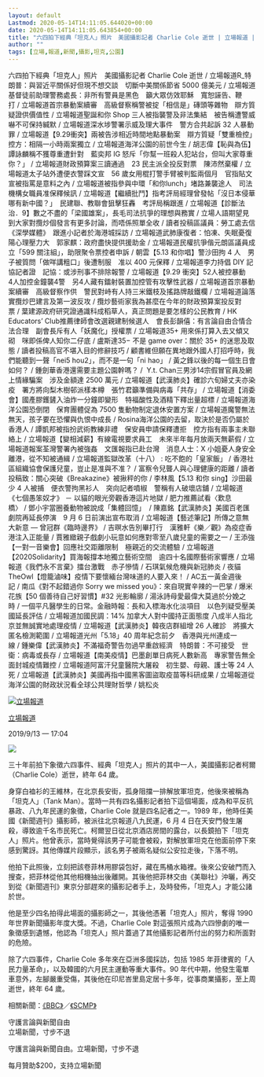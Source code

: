 ```yaml
---
layout: default
Lastmod: 2020-05-14T14:11:05.644020+00:00
date: 2020-05-14T14:11:05.643854+00:00
title: "六四拍下經典「坦克人」照片　美國攝影記者 Charlie Cole 逝世 | 立場報道 | 立場新聞"
author: ""
tags: [立場,報道,新聞,攝影,坦克,公園]
---
```


六四拍下經典「坦克人」照片　美國攝影記者 Charlie Cole 逝世 / 立場報道R\_特朗普：與習近平關係好但現不想交談　切斷中美關係節省 5000 億美元 / 立場報道基督徒前助理警務處長：非所有警員是黑色　籲大眾仿效耶穌　寬恕誣告、鞭打 / 立場報道首宗暴動案續審　高級督察稱警被掟「相信是」磚頭等雜物　辯方質疑證供價值性 / 立場報道聖誕和你 Shop 三人被指襲警及非法集結　被告稱遭警威嚇不可保持緘默 / 立場報道深水埗警署示威及理大事件　警方合共起訴 32 人暴動罪 / 立場報道【9.29衝突】兩被告涉相近時間地點暴動案　辯方質疑「雙重檢控」　控方：相隔一小時兩案獨立 / 立場報道海洋公園的前世今生 / 胡志偉【恥與為伍】譚詠麟稱不獲尊重遭針對　藍奕邦 IG 怒斥「你幫一班殺人犯站台，但叫大家尊重你？」 / 立場報道財政預算案三讀通過　23 民主派全投反對票　陳沛然棄權 / 立場報道太子站外遭便衣警踩文宣　56 歲女用棍打警手臂被判監兩個月　官指貼文宣被指罵是意料之內 / 立場報道被指參與中環「和你lunch」堵路兼襲途人　司法機構女職員准保釋候訊 / 立場報道【繼續批鬥】指考評局經理曾發帖「沒日本侵華哪有新中國？」　民建聯、教聯會狙擊狂轟　考評局稱跟進 / 立場報道【診斷法治．9】數之不盡的「梁國雄案」，長毛司法抗爭的理想與務實 / 立場人語期望見到大家對攬炒個發言有更多討論，而唔係照單全收 / 讀者投稿區議員：勞工處去信《深學媒體》　跟進小記者於海港城採訪 / 立場報道武肺康復者：怕凍、失眠憂復陽心理壓力大　郭家麒：政府盡快提供援助金 / 立場報道民權抗爭偕元朗區議員成立「599 關注組」，助限聚令票控者申訴 / 朝雲【5.13 和你唱】警沙田拘 4 人　男子被質問「做咩講粗口」後遭制服　准以 400 元保釋 / 立場報道李力持倡 DIY 記協記者證　記協：或涉刑事不排除報警 / 立場報道【9.29 衝突】52人被控暴動　4人加控金鐘襲4警　另4人藏有鐳射裝置加控管有攻擊性武器 / 立場報道首宗暴動案續審　高級督察作供　警民對峙有人持三米鐵枝及搖路牌敲鐵欄 / 立場報道論落實攬炒巴建言及第一波反攻 / 攬炒藝術家我為甚麼在今年的財政預算案投反對票 / 葉建源政府研究證通識科成稻草人，真正問題是要怎樣的公民教育 / HK Educators’ Club推薦律師會改選親建制候選人　會長彭韻僖：有言論自由合情合法合理　副會長斥有人「妖魔化」授權票 / 立場報道35+ 用來係打算入去又傾又砌　咪即係俾人知你二仔底 / 盧斯達35− 不是 game over：關於 35+ 的迷思及取態 / 讀者投稿高官不堪入目的修辭技巧 / 顧書維但願在異地跟外國人打招呼時，我們能聽到一聲「nei5 hou2」，而不是一句「ni hao」 / 黃之鋒以後的每一個生日會如何？ / 鍾劍華香港還需要主題公園幹嗎？ /  Y.t. Chan三男涉14宗假冒官員及網上情緣騙案　涉及金額達 2500 萬元 / 立場報道【武漢肺炎】確診六旬婦丈夫亦染疫　署方將向梨木樹邨派樣本樽　張竹君籲準備與病毒「共存」 / 立場報道【消委會】國產膠鑊鏟入油炸一分鐘即變形　特福酸性及酒精下釋出量超標 / 立場報道海洋公園恐倒閉　保育團體促為 7500 隻動物制定退休安置方案 / 立場報道魔警無法無天，孩子要在恐懼與仇恨中成長 / Rosina海洋公園的去留，取決於是否仍屬於香港人 / 譚凱邦被指扮武術教練非禮　保安員申請保釋遭拒　控方指有兩事主未聯絡上 / 立場報道【變相減薪】有線電視要求員工　未來半年每月放兩天無薪假 / 立場報道報案荃灣警署內被強姦　文匯報指已赴台灣　消息人士：X 小姐憂人身安全離港，從不知被通緝 / 立場報道監獄改革（十八） : 吃不飽的「皇家飯」 / 香港社區組織協會保護兒童，豈止是准與不准？ / 富察令兒聾人與心理健康的距離 / 讀者投稿致：關心突破《Breakazine》被揪秤的你 / 李林風【5.13 和你 sing】沙田最少 4 人被捕　便衣警拘黑衫人　突向記者噴椒　警稱有人破壞店舖 / 立場報道《七個愚笨奴才》 － 以貓的眼光旁觀香港這片地獄 / 肥力推薦試看〈歎息橋〉 / 鄧小宇當圈養動物被說成「集體回憶」  / 陳嘉銘【武漢肺炎】美國百老匯劇院再延長停演　9 月 6 日前演出宣布取消 / 立場報道【藝述筆記】所傳之意無大新意 — 曾冠群《臨時邊界》 / 吉暝水告別畢打行　漢雅軒《樂／觀》為疫症香港注入正能量 / 賈雅緻親子戲劇小玩意如何應對零至八歲兒童的需要之一 / 王添強【一對一音樂會】回應社交距離限制　極親近的交流體驗 / 立場報道【2020Solidarity】買海報撐本地獨立藝術空間　逾四十名國際藝術家響應 / 立場報道《我們永不言棄》擂台激戰　赤子慘情 / 石琪氣候危機與新冠肺炎 / 夜貓 TheOwl【燈籠滷味】疫情下要懷緬台灣味道的人要入來！ / AC五一黃金週後記 / 南瓜《對不起錯過你 Sorry we missed you》：來自現實辛辣的一巴掌 / 爆米花族【50 個善待自己好習慣】#32 光影輪廓 / 湯泳詩母愛最偉大莫過於分娩之時 / 一個平凡醫學生的日常。金融時報：長和入標海水化淡項目　以色列疑受壓美國延長評估 / 立場報道加國民調：14% 加拿大人對中國持正面態度 八成半人指北京並無誠實地處理疫情 / 立場報道【武漢肺炎】韓夜店群組增 26 人確診　將擴大匿名檢測範圍 / 立場報道光州「5.18」40 周年紀念前夕　香港與光州連成一線 / 鍾樂偉【武漢肺炎】不滿福奇警告勿過早重啟經濟　特朗普：不可接受　世衛：病毒或長存 / 立場報道【南美疫情】巴墨創單日病死人數新高　專家警告無全面封城疫情難控 / 立場報道阿富汗兒童醫院大屠殺　初生嬰、母親、護士等 24 人死 / 立場報道【武漢肺炎】美國再指中國黑客圖盜取疫苗等科研成果 / 立場報道從海洋公園的財政狀況看全球公共理財哲學 / 姚松炎

[![立場報道](https://images.weserv.nl/?url=https%3A//cdn.thestandnews.com/media/photos/cache/LOGO_2KVfd_100x100crop.png)](/author/standnewsreport/)

[立場報道](/author/standnewsreport/)

2019/9/13 — 17:04

[![](https://images.weserv.nl/?url=https%3A//cdn.thestandnews.com/media/photos/cache/_108794159_6daa303d-44d4-4e06-adfb-85d21a919326_FEqOi_1200x0.jpg)](https://images.weserv.nl/?url=https%3A//cdn.thestandnews.com/media/photos/cache/_108794159_6daa303d-44d4-4e06-adfb-85d21a919326_FEqOi_1200x0.jpg)

三十年前拍下象徵六四事件、經典「坦克人」照片的其中一人，美國攝影記者柯爾（Charlie Cole）逝世，終年 64 歲。

身穿白裇衫的王維林，在北京長安街，孤身阻擋一排解放軍坦克，他後來被稱為「坦克人」（Tank Man）。當時一共有四名攝影記者拍下這個場面，成為和平反抗暴政、八九年民運的象徵，Charlie Cole 就是四名記者之一。1989 年，他時任美國《新聞週刊》攝影師，被派往北京報道八九民運，6 月 4 日在天安門發生屠殺，導致逾千名市民死亡。柯爾翌日從北京酒店房間的露台，以長鏡拍下「坦克人」照片。他曾表示，當時覺得該男子可能會被殺，對解放軍坦克在他面前停下來感到驚訝。其他傳媒片段顯示，該名男子被兩名疑似公安拉走後，下落不明。

他拍下此照後，立刻把該卷菲林用膠袋包好，藏在馬桶水箱裡。後來公安破門而入搜查，把菲林從他其他相機抽出後離開。其後他把菲林交由《美聯社》沖曬，再交到從《新聞週刊》東京分部趕來的攝影記者手上，及時發佈，「坦克人」才能公諸於世。

他是至少四名拍得此場面的攝影師之一，其後他憑著「坦克人」照片，奪得 1990 年世界新聞攝影年度大獎。不過，Charlie Cole 對這張照片成為六四慘劇的唯一象徵感到遺憾，他認為「坦克人」照片蓋過了其他攝影記者所付出的努力和所面對的危險。

除了六四事件，Charlie Cole 多年來在亞洲多國採訪，包括 1985 年菲律賓的「人民力量革命」，以及韓國的六月民主運動等重大事件。90 年代中期，他發生電單車意外，左腳嚴重受傷，其後他在印尼峇里島定居十多年，從事商業攝影，至上周逝世，終年 64 歲。

相關新聞：[《BBC》](https://www.bbc.com/news/world-asia-china-49684808)／[《SCMP》](https://www.scmp.com/news/asia/article/3026967/tiananmen-square-tank-man-photographer-charlie-cole-dies-bali)

守護言論與新聞自由  
立場新聞，寸步不退

守護言論與新聞自由。立場新聞，寸步不退

每月贊助$200，支持立場新聞

